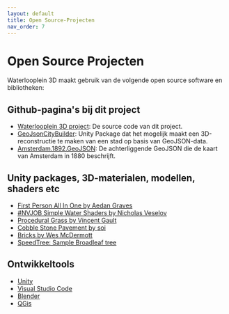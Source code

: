 ```yaml
---
layout: default
title: Open Source-Projecten
nav_order: 7
---
```

# Open Source Projecten

Waterlooplein 3D maakt gebruik van de volgende open source software en bibliotheken:

## Github-pagina's bij dit project

- [Waterlooplein 3D project](https://github.com/ElmarJ/Waterlooplein3D): De source code van dit project.
- [GeoJsonCityBuilder](https://github.com/elmarj/geojsoncitybuilder): Unity Package dat het mogelijk maakt een 3D-reconstructie te maken van een stad op basis van GeoJSON-data.
- [Amsterdam.1892.GeoJSON](https://github.com/ElmarJ/Amsterdam.1892.GeoJSON): De achterliggende GeoJSON die de kaart van Amsterdam in 1880 beschrijft.

## Unity packages, 3D-materialen, modellen, shaders etc

- [First Person All In One by Aedan Graves](https://assetstore.unity.com/packages/tools/input-management/first-person-all-in-one-135316)
- [#NVJOB Simple Water Shaders by Nicholas Veselov](https://nvjob.github.io/unity/nvjob-water-shader)
- [Procedural Grass by Vincent Gault](https://share.substance3d.com/libraries/64)
- [Cobble Stone Pavement by soi](https://share.substance3d.com/libraries/3721)
- [Bricks by Wes McDermott](https://share.substance3d.com/libraries/2041)
- [SpeedTree: Sample Broadleaf tree](https://speedtree.com/)

## Ontwikkeltools

- [Unity](https://unity.com/)
- [Visual Studio Code](https://code.visualstudio.com/)
- [Blender](https://www.blender.org/)
- [QGis](https://www.qgis.org/)
